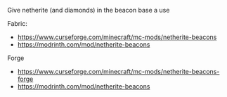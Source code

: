 Give netherite (and diamonds) in the beacon base a use

Fabric:
- https://www.curseforge.com/minecraft/mc-mods/netherite-beacons
- https://modrinth.com/mod/netherite-beacons

Forge
- https://www.curseforge.com/minecraft/mc-mods/netherite-beacons-forge
- https://modrinth.com/mod/netherite-beacons
